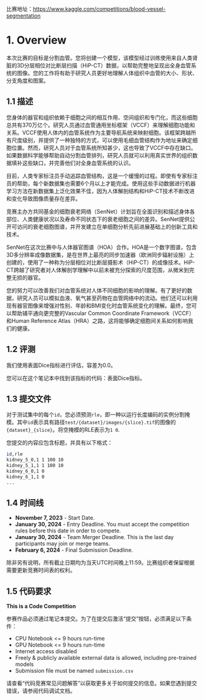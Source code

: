 比赛地址：https://www.kaggle.com/competitions/blood-vessel-segmentation

# 1. Overview

本次比赛的目标是分割血管。您将创建一个模型，该模型经过训练使用来自人类肾脏的3D分层相位对比断层扫描（HiP-CT）数据，以帮助完整地呈现出全身血管系统的图像。您的工作将有助于研究人员更好地理解人体组织中血管的大小、形状、分支角度和图案。

## 1.1 描述

您身体的器官和组织依赖于细胞之间的相互作用、空间组织和专门化，而这些细胞总共有370万亿个。研究人员通过血管通用坐标框架（VCCF）来理解细胞功能和关系。VCCF使用人体内的血管系统作为主要导航系统来映射细胞。该框架跨越所有尺度级别，并提供了一种独特的方式，可以使用毛细血管结构作为地址来确定细胞位置。然而，研究人员对于血管系统所知甚少，这也导致了VCCF中存在缺口。如果数据科学能够帮助自动分割血管排列，研究人员就可以利用真实世界的组织数据填补这些缺口，并完善他们对全身血管系统的认识。

目前，人类专家标注员手动追踪血管结构，这是一个缓慢的过程。即使有专家标注员的帮助，每个新数据集也需要6个月以上才能完成。使用这些手动数据进行机器学习方法在新数据集上泛化效果不佳，因为人体解剖结构和HiP-CT技术不断改进和变化导致图像质量存在差异。

竞赛主办方共同基金的细胞衰老网络（SenNet）计划旨在全面识别和描述身体各部位、人类健康状况以及寿命不同状态下的衰老细胞之间的差异。SenNet提供公开可访问的衰老细胞图谱，并开发建立在单细胞分析先前进展基础上的创新工具和技术。

SenNet在这次比赛中与人体器官图谱（HOA）合作。HOA是一个数字图谱，包含3D多分辨率成像数据集，是在世界上最亮的同步加速器（欧洲同步辐射设施）上创建的，使用了一种称为分层相位对比断层摄影术（HiP-CT）的成像技术。HiP-CT跨越了研究者对人体解剖学理解中以前未被充分探索的尺度范围，从微米到完整无损的器官。

您的努力可以改善我们对血管系统对人体不同细胞的影响的理解。有了更好的数据，研究人员可以模拟血液、氧气甚至药物在血管网络中的流动。他们还可以利用现有器官图像来增强对性别、年龄和BMI变化时血管系统变化的理解。最终，您可以帮助铺平通向更完整的Vascular Common Coordinate Framework（VCCF）和Human Reference Atlas（HRA）之路，这将能够确定细胞间关系如何影响我们的健康。

## 1.2 评测

我们使用表面Dice指标进行评估，容差为0.0。

您可以在这个笔记本中找到该指标的代码：表面Dice指标。

## 1.3 提交文件

对于测试集中的每个`id`，您必须预测`rle`，即一种以运行长度编码的实例分割掩模。其中`id`表示具有路径`test/{dataset}/images/{slice}.tif`的图像的`{dataset}_{slice}`。将空掩模的RLE表示为`1 0`.

您提交的内容应包含标题，并具有以下格式：

```bash
id,rle
kidney_5_0,1 1 100 10
kidney_5_1,1 1 100 10
kidney_6_0,1 0
kidney_6_1,1 0
...
```

## 1.4 时间线

- **November 7, 2023** - Start Date.
- **January 30, 2024** - Entry Deadline. You must accept the competition rules before this date in order to compete.
- **January 30, 2024** - Team Merger Deadline. This is the last day participants may join or merge teams.
- **February 6, 2024** - Final Submission Deadline.

除非另有说明，所有截止日期均为当天UTC时间晚上11:59。比赛组织者保留根据需要更新竞赛时间表的权利。

## 1.5 代码要求

**This is a Code Competition**

参赛作品必须通过笔记本提交。为了在提交后激活“提交”按钮，必须满足以下条件：

- CPU Notebook <= 9 hours run-time
- GPU Notebook <= 9 hours run-time
- Internet access disabled
- Freely & publicly available external data is allowed, including pre-trained models
- Submission file must be named `submission.csv`

请查看“代码竞赛常见问题解答”以获取更多关于如何提交的信息。如果您遇到提交错误，请参阅代码调试文档。
